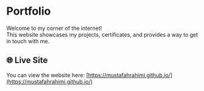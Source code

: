 # Portfolio

Welcome to my corner of the internet!  
This website showcases my projects, certificates, and provides a way to get in touch with me.

## 🌐 Live Site
You can view the website here: [https://mustafahrahimi.github.io/](https://mustafahrahimi.github.io/)
